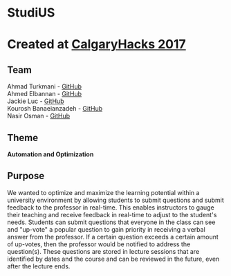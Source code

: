 # StudiUS

# Created at [CalgaryHacks 2017](https://calgaryhacks.devpost.com/)

## Team
Ahmad Turkmani - [GitHub](https://github.com/ahmadturkmani)</br>
Ahmed Elbannan - [GitHub](https://github.com/Aelbannan)</br>
Jackie Luc - [GitHub](https://github.com/jackieluc)</br>
Kourosh Banaeianzadeh - [GitHub](https://github.com/Kouroshb26)</br>
Nasir Osman - [GitHub](https://github.com/nmosman)</br>

## Theme
**Automation and Optimization**

## Purpose
We wanted to optimize and maximize the learning potential within a university environment by allowing students to submit questions and submit feedback to the professor in real-time. This enables instructors to gauge their teaching and receive feedback in real-time to adjust to the student's needs. Students can submit questions that everyone in the class can see and "up-vote" a popular question to gain priority in receiving a verbal answer from the professor. If a certain question exceeds a certain amount of up-votes, then the professor would be notified to address the question(s). These questions are stored in lecture sessions that are identified by dates and the course and can be reviewed in the future, even after the lecture ends.

